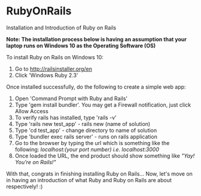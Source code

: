 # RubyOnRails
Installation and Introduction of Ruby on Rails 

**Note: The installation process below is having an assumption that your laptop runs on Windows 10 as the Operating Software (OS)**

To install Ruby on Rails on Windows 10:
1. Go to http://railsinstaller.org/en
2. Click 'Windows Ruby 2.3'

Once installed successfully, do the following to create a simple web app:
1. Open 'Command Prompt with Ruby and Rails'
2. Type 'gem install bundler'. You may get a Firewall notification, just click Allow Access
3. To verify rails has installed, type 'rails -v'
4. Type 'rails new test_app' - rails new (name of solution)
5. Type 'cd test_app' - change directory to name of solution
6. Type 'bundler exec rails server' - runs on rails application
7. Go to the browser by typing the url which is something like the following: *localhost:(your port number) i.e. localhost:3000*
8. Once loaded the URL, the end product should show something like *"Yay! You're on Rails!"*

With that, congrats in finishing installing Ruby on Rails... Now, let's move on in having an introduction of what Ruby and Ruby on Rails are about respectively! :)
